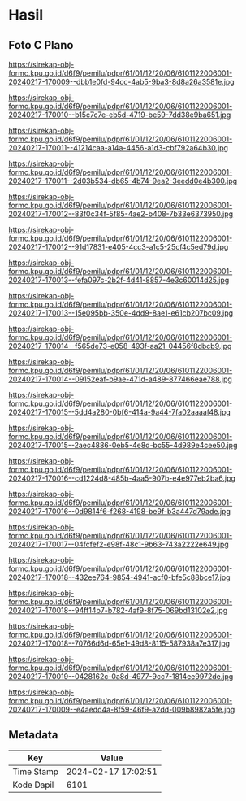 # Hasil

## Foto C Plano

https://sirekap-obj-formc.kpu.go.id/d6f9/pemilu/pdpr/61/01/12/20/06/6101122006001-20240217-170009--dbb1e0fd-94cc-4ab5-9ba3-8d8a26a3581e.jpg

https://sirekap-obj-formc.kpu.go.id/d6f9/pemilu/pdpr/61/01/12/20/06/6101122006001-20240217-170010--b15c7c7e-eb5d-4719-be59-7dd38e9ba651.jpg

https://sirekap-obj-formc.kpu.go.id/d6f9/pemilu/pdpr/61/01/12/20/06/6101122006001-20240217-170011--41214caa-a14a-4456-a1d3-cbf792a64b30.jpg

https://sirekap-obj-formc.kpu.go.id/d6f9/pemilu/pdpr/61/01/12/20/06/6101122006001-20240217-170011--2d03b534-db65-4b74-9ea2-3eedd0e4b300.jpg

https://sirekap-obj-formc.kpu.go.id/d6f9/pemilu/pdpr/61/01/12/20/06/6101122006001-20240217-170012--83f0c34f-5f85-4ae2-b408-7b33e6373950.jpg

https://sirekap-obj-formc.kpu.go.id/d6f9/pemilu/pdpr/61/01/12/20/06/6101122006001-20240217-170012--91d17831-e405-4cc3-a1c5-25cf4c5ed79d.jpg

https://sirekap-obj-formc.kpu.go.id/d6f9/pemilu/pdpr/61/01/12/20/06/6101122006001-20240217-170013--fefa097c-2b2f-4d41-8857-4e3c60014d25.jpg

https://sirekap-obj-formc.kpu.go.id/d6f9/pemilu/pdpr/61/01/12/20/06/6101122006001-20240217-170013--15e095bb-350e-4dd9-8ae1-e61cb207bc09.jpg

https://sirekap-obj-formc.kpu.go.id/d6f9/pemilu/pdpr/61/01/12/20/06/6101122006001-20240217-170014--f565de73-e058-493f-aa21-04456f8dbcb9.jpg

https://sirekap-obj-formc.kpu.go.id/d6f9/pemilu/pdpr/61/01/12/20/06/6101122006001-20240217-170014--09152eaf-b9ae-471d-a489-877466eae788.jpg

https://sirekap-obj-formc.kpu.go.id/d6f9/pemilu/pdpr/61/01/12/20/06/6101122006001-20240217-170015--5dd4a280-0bf6-414a-9a44-7fa02aaaaf48.jpg

https://sirekap-obj-formc.kpu.go.id/d6f9/pemilu/pdpr/61/01/12/20/06/6101122006001-20240217-170015--2aec4886-0eb5-4e8d-bc55-4d989e4cee50.jpg

https://sirekap-obj-formc.kpu.go.id/d6f9/pemilu/pdpr/61/01/12/20/06/6101122006001-20240217-170016--cd1224d8-485b-4aa5-907b-e4e977eb2ba6.jpg

https://sirekap-obj-formc.kpu.go.id/d6f9/pemilu/pdpr/61/01/12/20/06/6101122006001-20240217-170016--0d9814f6-f268-4198-be9f-b3a447d79ade.jpg

https://sirekap-obj-formc.kpu.go.id/d6f9/pemilu/pdpr/61/01/12/20/06/6101122006001-20240217-170017--04fcfef2-e98f-48c1-9b63-743a2222e649.jpg

https://sirekap-obj-formc.kpu.go.id/d6f9/pemilu/pdpr/61/01/12/20/06/6101122006001-20240217-170018--432ee764-9854-4941-acf0-bfe5c88bce17.jpg

https://sirekap-obj-formc.kpu.go.id/d6f9/pemilu/pdpr/61/01/12/20/06/6101122006001-20240217-170018--94ff14b7-b782-4af9-8f75-069bd13102e2.jpg

https://sirekap-obj-formc.kpu.go.id/d6f9/pemilu/pdpr/61/01/12/20/06/6101122006001-20240217-170018--70766d6d-65e1-49d8-8115-587938a7e317.jpg

https://sirekap-obj-formc.kpu.go.id/d6f9/pemilu/pdpr/61/01/12/20/06/6101122006001-20240217-170019--0428162c-0a8d-4977-9cc7-1814ee9972de.jpg

https://sirekap-obj-formc.kpu.go.id/d6f9/pemilu/pdpr/61/01/12/20/06/6101122006001-20240217-170009--e4aedd4a-8f59-46f9-a2dd-009b8982a5fe.jpg


## Metadata

| Key        | Value               |
| ---------- | ------------------- |
| Time Stamp | 2024-02-17 17:02:51 |
| Kode Dapil | 6101                |



